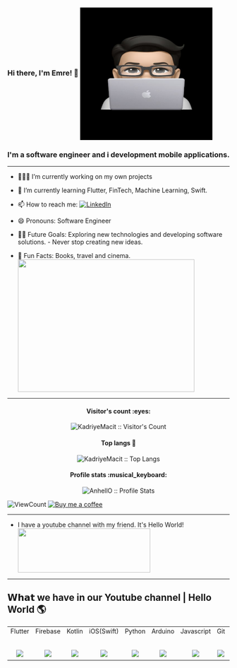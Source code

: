 ### Hi there, I'm Emre! 👋   <img src="./emre.jpg" width = "300" height = "300" align = "center"> 

### I'm a software engineer and i development mobile applications.   




--- 
- 👩🏻‍💻 I’m currently working on my own projects
- 🌱 I’m currently learning Flutter, FinTech, Machine Learning, Swift. 

- 📫 How to reach me:    <a href="https://www.linkedin.com/in/yunusemrey44/" target="_blank"><img alt="LinkedIn" src="https://img.shields.io/badge/LinkedIn-@yunusemrey44-blue?style=flat&logo=linkedin"></a>
  
- 😄 Pronouns: Software Engineer
- 💪🏼 Future Goals: Exploring new technologies and developing software solutions. - Never stop creating new ideas.
- 🌸 Fun Facts: Books, travel and cinema.  <img src=".cinema.png" width = "400" height = "300" align = "center">

---

<h4 align="center">Visitor's count :eyes:</h4>

<p align="center"><img src="https://profile-counter.glitch.me/{KadriyeMacit}/count.svg" alt="KadriyeMacit :: Visitor's Count" /></p>


<h4 align="center">Top langs 🔮</h4>

<p align="center"><img src="https://github-readme-stats.vercel.app/api/top-langs/?username=KadriyeMacit&langs_count=10&layout=compact" alt="KadriyeMacit :: Top Langs" /></p>


<h4 align="center">Profile stats :musical_keyboard:</h4>

<p align="center"><img src="https://github-readme-stats.vercel.app/api?username=KadriyeMacit&show_icons=true&theme=synthwave" alt="AnhellO :: Profile Stats" /></p>


<!-- https://github.com/kadriyemacit/views this is a clone of the hits -->
  <img alt="ViewCount" src="https://views.whatilearened.today/views/github/kadriyemacit/kadriyemacit.svg" />
  
  

<a href="https://www.buymeacoffee.com/kadriyemacit" target="_blank">
      <img width="18%" alt="Buy me a coffee" src="https://raw.githubusercontent.com/onimur/.github/master/.resources/support-buy-coffee.png"/>
  </a>
  
  
---
- I have a youtube channel with my friend. It's Hello World!  <a href="https://www.youtube.com/channel/UCPJJbWeR2r1Rs_FWQhsPaFw"><img src="./images/subscribe.png" width = "300" height = "100" align = "center"> </a>
---
## 𝗪𝗵𝗮𝘁 we have in our Youtube channel | Hello World 🌎

<table>
  <tbody>
    <tr valign="top">
      <td width="25%" align="center">
        <span>Flutter</span><br><br><br>
       <a href='https://www.youtube.com/watch?v=mZontGxNZ7Q&list=PLRzodrm7Zy5Gs-Ch0qjigyeaiCmw9BaJa'> <img height="64px" src="https://cdn.svgporn.com/logos/flutter.svg"> </a>
      </td>
      <td width="25%" align="center">
        <span>Firebase</span><br><br><br>
       <a href='https://www.youtube.com/watch?v=8JiPfTiVerA&list=PLRzodrm7Zy5HX4K5zQsg3Qtxnlz2U3LZC'> <img height="64px" src="https://cdn.svgporn.com/logos/firebase.svg"> </a>
      </td>
      <td width="25%" align="center">
        <span>Kotlin</span><br><br><br>
       <a href='https://www.youtube.com/watch?v=8JiPfTiVerA&list=PLRzodrm7Zy5HX4K5zQsg3Qtxnlz2U3LZC'> <img height="64px" src="https://cdn.svgporn.com/logos/kotlin.svg"> </a>
      </td>
      <td width="25%" align="center">
        <span>iOS(Swift)</span><br><br><br>
       <a href='https://www.youtube.com/watch?v=rFb61Vt9bjY&list=PLRzodrm7Zy5GXWA4F_0XKNH_Llb98_afD'> <img height="64px" src="https://cdn.svgporn.com/logos/swift.svg"> </a>
      </td>
      <td width="25%" align="center">
        <span>Python</span><br><br><br>
       <a href='https://www.youtube.com/watch?v=NJqJMkzO6V0&list=PLRzodrm7Zy5GyUsgqh_6J0ExeRA6UJpeJ'>  <img height="64px" src="https://cdn.svgporn.com/logos/python.svg"> </a>
      </td>
       <td width="25%" align="center">
        <span>Arduino</span><br><br><br>
        <a href='https://www.youtube.com/watch?v=K-qM5PVUVfk'> <img height="64px" src="https://cdn.svgporn.com/logos/arduino.svg"> </a>
      </td>
       <td width="25%" align="center">
        <span>Javascript</span><br><br><br>
       <a href='https://www.youtube.com/watch?v=RDMkzNzZOc0&list=PLRzodrm7Zy5GAqpxYM1F-gGS9sSVIjZW_'> <img height="64px" src="https://cdn.svgporn.com/logos/javascript.svg"> </a>
      </td>
       <td width="25%" align="center">
        <span>Git</span><br><br><br>
       <a href='https://www.youtube.com/watch?v=LMBjPFWZxCU'> <img height="64px" src="https://cdn.svgporn.com/logos/git.svg"> </a>
      </td>
       <td width="25%" align="center">
        <span>GNU/Linux</span><br><br><br>
       <a href='https://www.youtube.com/watch?v=vDJD82fj0Us&list=PLRzodrm7Zy5Ep7crPccj8kAlj3XHj7Kub'> <img height="64px" src="https://cdn.svgporn.com/logos/ubuntu.svg"> </a>
      </td>
       <td width="25%" align="center">
        <span>JQuery</span><br><br><br>
       <a href='https://www.youtube.com/watch?v=aMgIxdE08qg&list=PLRzodrm7Zy5Feb24PDLXekXWDZg8gV9fm'> <img height="64px" src="https://cdn.svgporn.com/logos/jquery.svg"> </a>
      </td>
       <td width="25%" align="center">
        <span>Xamarin</span><br><br><br>
       <a href='https://www.youtube.com/watch?v=tRY4u01tNUw'> <img height="64px" src="https://cdn.svgporn.com/logos/xamarin.svg"> </a>
      </td>
       <td width="25%" align="center">
        <span>OpenCV</span><br><br><br>
       <a href='https://www.youtube.com/watch?v=IVys9sJDMao'> <img height="64px" src="https://cdn.svgporn.com/logos/opencv.svg"> </a>
      </td>
    </tr>
  </tbody>
</table>
